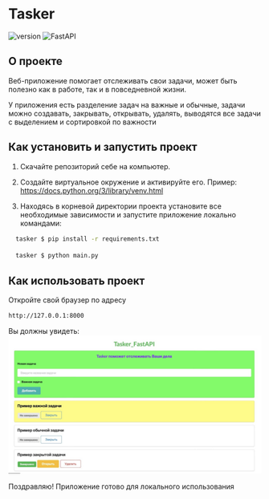 
# Tasker

![version](https://img.shields.io/badge/Version-v.1.0(Latest)-blue)
![FastAPI](https://img.shields.io/badge/Fastapi-v.0.97.0-info)


## О проекте
Веб-приложение помогает отслеживать свои задачи, может быть полезно как в работе, так и в повседневной жизни.

У приложения есть разделение задач на важные и обычные, задачи можно создавать, закрывать, открывать, удалять, выводятся все задачи с выделением и сортировкой по важности


## Как установить и запустить проект
1. Скачайте репозиторий себе на компьютер.

2. Создайте виртуальное окружение и активируйте его.
Пример:
https://docs.python.org/3/library/venv.html

3. Находясь в корневой директории проекта установите все необходимые зависимости и запустите приложение локально командами: 

```bash
  tasker $ pip install -r requirements.txt
  
  tasker $ python main.py
```
## Как использовать проект
Откройте свой браузер по адресу
```bash
http://127.0.0.1:8000
```

Вы должны увидеть:
<img src="https://github.com/xxz911/xxz911/blob/main/Tasker.jpeg"></img>

Поздравляю! Приложение готово для локального использования
